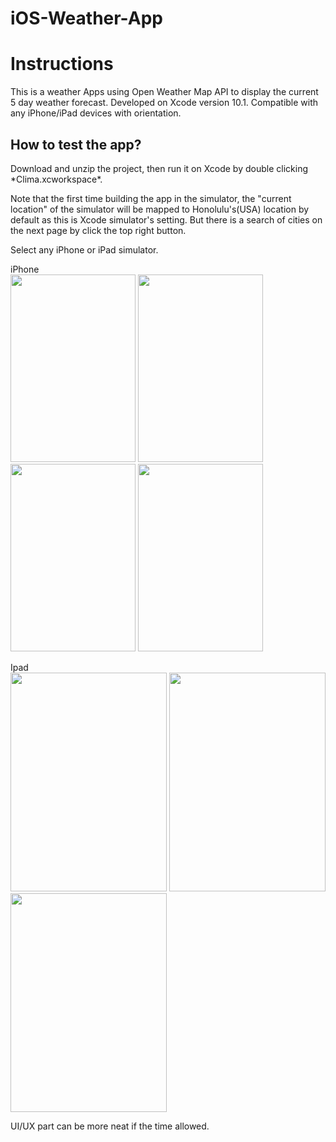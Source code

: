# iOS-Weather-App

<h1><b>Instructions</b></h1>
This is a weather Apps using Open Weather Map API to display the current 5 day weather forecast.
Developed on Xcode version 10.1. Compatible with any iPhone/iPad devices with orientation. 

<h2><b>How to test the app?</b></h2>
Download and unzip the project, then run it on Xcode by double clicking *Clima.xcworkspace*. 

Note that the first time building the app in the simulator, the "current location" of the simulator will be mapped to Honolulu's(USA) location by default as this is Xcode simulator's setting. But there is a search of cities on the next page by click the top right button.

Select any iPhone or iPad simulator.

iPhone <br>
<image src = "images/main%20screen.png" width="200" height="300">
<image src = "images/getWeatherScreen.png" width="200" height="300">
<image src = "images/getJohor.png" width="200" height="300">
<image src = "images/johormainscreen.png" width="200" height="300">

Ipad <br>
<image src = "images/ipadhomescreen.png" width="250" height="350">
<image src = "images/ipadgetjohor.png" width="250" height="350">
<image src = "images/ipadjohormainscreen.png" width="250" height="350">
  
UI/UX part can be more neat if the time allowed.
